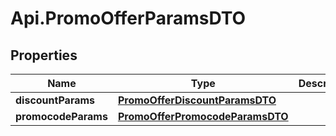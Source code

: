 # Api.PromoOfferParamsDTO

## Properties

Name | Type | Description | Notes
------------ | ------------- | ------------- | -------------
**discountParams** | [**PromoOfferDiscountParamsDTO**](PromoOfferDiscountParamsDTO.md) |  | [optional] 
**promocodeParams** | [**PromoOfferPromocodeParamsDTO**](PromoOfferPromocodeParamsDTO.md) |  | [optional] 


